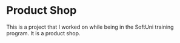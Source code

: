 # Product Shop
This is a project that I worked on while being in the SoftUni training program. It is a product shop.

